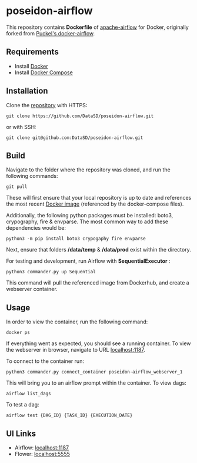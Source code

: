 # poseidon-airflow

This repository contains **Dockerfile** of [apache-airflow](https://github.com/apache/incubator-airflow) for Docker, originally forked from [Puckel's docker-airflow](https://github.com/puckel/docker-airflow).

## Requirements


* Install [Docker](https://www.docker.com/)
* Install [Docker Compose](https://docs.docker.com/compose/install/)

## Installation

Clone the [repository](https://github.com/DataSD/poseidon-airflow) with HTTPS:

    git clone https://github.com/DataSD/poseidon-airflow.git

or with SSH:

    git clone git@github.com:DataSD/poseidon-airflow.git

## Build

Navigate to the folder where the repository was cloned, and run the following commands:

    git pull

    
These will first ensure that your local repository is up to date and references the most recent [Docker image](https://hub.docker.com/orgs/cityofsandiego) (referenced by the docker-compose files).

Additionally, the following python packages must be installed: boto3, crypography, fire & envparse. The most common way to add these dependencies would be:

    python3 -m pip install boto3 crypogaphy fire envparse

Next, ensure that folders **/data/temp** & **/data/prod** exist within the directory.

For testing and development, run Airflow with **SequentialExecutor** :

    python3 commander.py up Sequential

This command will pull the referenced image from Dockerhub, and create a webserver container. 

## Usage

In order to view the container, run the following command:

    docker ps

If everything went as expected, you should see a running container. To view the webserver in browser, navigate to URL [localhost:1187](localhost:1187). 

To connect to the  container run:

    python3 commander.py connect_container poseidon-airflow_webserver_1

This will bring you to an airflow prompt within the container. To view dags:

    airflow list_dags

To test a dag:

    airflow test {DAG_ID} {TASK_ID} {EXECUTION_DATE}

## UI Links

- Airflow: [localhost:1187](http://localhost:1187/)
- Flower: [localhost:5555](http://localhost:5555/)


